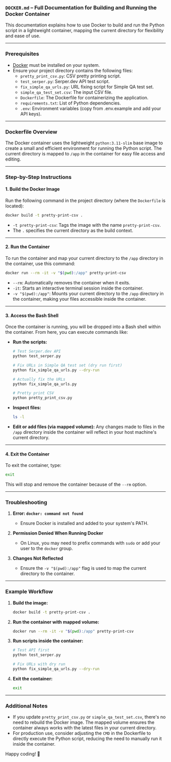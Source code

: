 ### `DOCKER.md` – Full Documentation for Building and Running the Docker Container

This documentation explains how to use Docker to build and run the Python script in a lightweight container, mapping the current directory for flexibility and ease of use.

---

### Prerequisites

- [Docker](https://docs.docker.com/get-docker/) must be installed on your system.
- Ensure your project directory contains the following files:
  - `pretty_print_csv.py`: CSV pretty printing script.
  - `test_serper.py`: Serper.dev API test script.
  - `fix_simple_qa_urls.py`: URL fixing script for Simple QA test set.
  - `simple_qa_test_set.csv`: The input CSV file.
  - `Dockerfile`: The Dockerfile for containerizing the application.
  - `requirements.txt`: List of Python dependencies.
  - `.env`: Environment variables (copy from .env.example and add your API keys).

---

### Dockerfile Overview

The Docker container uses the lightweight `python:3.11-slim` base image to create a small and efficient environment for running the Python script. The current directory is mapped to `/app` in the container for easy file access and editing.

---

### Step-by-Step Instructions

#### 1. Build the Docker Image

Run the following command in the project directory (where the `Dockerfile` is located):

```bash
docker build -t pretty-print-csv .
```

- `-t pretty-print-csv`: Tags the image with the name `pretty-print-csv`.
- The `.` specifies the current directory as the build context.

---

#### 2. Run the Container

To run the container and map your current directory to the `/app` directory in the container, use this command:

```bash
docker run --rm -it -v "$(pwd):/app" pretty-print-csv
```

- `--rm`: Automatically removes the container when it exits.
- `-it`: Starts an interactive terminal session inside the container.
- `-v "$(pwd):/app"`: Mounts your current directory to the `/app` directory in the container, making your files accessible inside the container.

---

#### 3. Access the Bash Shell

Once the container is running, you will be dropped into a Bash shell within the container. From here, you can execute commands like:

- **Run the scripts:**
  ```bash
  # Test Serper.dev API
  python test_serper.py

  # Fix URLs in Simple QA test set (dry run first)
  python fix_simple_qa_urls.py --dry-run

  # Actually fix the URLs
  python fix_simple_qa_urls.py

  # Pretty print CSV
  python pretty_print_csv.py
  ```

- **Inspect files:**
  ```bash
  ls -l
  ```

- **Edit or add files (via mapped volume):**
  Any changes made to files in the `/app` directory inside the container will reflect in your host machine's current directory.

---

#### 4. Exit the Container

To exit the container, type:

```bash
exit
```

This will stop and remove the container because of the `--rm` option.

---

### Troubleshooting

1. **Error: `docker: command not found`**
   - Ensure Docker is installed and added to your system's PATH.

2. **Permission Denied When Running Docker**
   - On Linux, you may need to prefix commands with `sudo` or add your user to the `docker` group.

3. **Changes Not Reflected**
   - Ensure the `-v "$(pwd):/app"` flag is used to map the current directory to the container.

---

### Example Workflow

1. **Build the image:**
   ```bash
   docker build -t pretty-print-csv .
   ```

2. **Run the container with mapped volume:**
   ```bash
   docker run --rm -it -v "$(pwd):/app" pretty-print-csv
   ```

3. **Run scripts inside the container:**
   ```bash
   # Test API first
   python test_serper.py

   # Fix URLs with dry run
   python fix_simple_qa_urls.py --dry-run
   ```

4. **Exit the container:**
   ```bash
   exit
   ```

---

### Additional Notes

- If you update `pretty_print_csv.py` or `simple_qa_test_set.csv`, there's no need to rebuild the Docker image. The mapped volume ensures the container always works with the latest files in your current directory.
- For production use, consider adjusting the `CMD` in the Dockerfile to directly execute the Python script, reducing the need to manually run it inside the container.

Happy coding! 🚀

